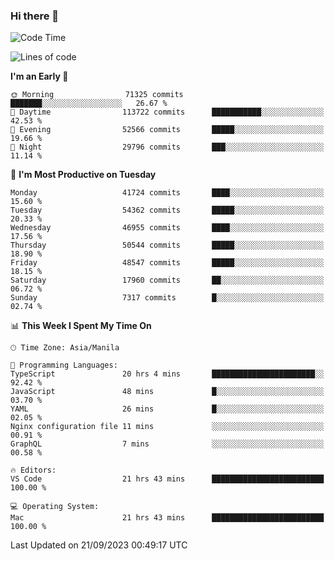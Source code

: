 ### Hi there 👋

<!--START_SECTION:waka-->
![Code Time](http://img.shields.io/badge/Code%20Time-4%2C352%20hrs%2049%20mins-blue)

![Lines of code](https://img.shields.io/badge/From%20Hello%20World%20I%27ve%20Written-105.3%20million%20lines%20of%20code-blue)

**I'm an Early 🐤** 

```text
🌞 Morning                71325 commits       ███████░░░░░░░░░░░░░░░░░░   26.67 % 
🌆 Daytime                113722 commits      ███████████░░░░░░░░░░░░░░   42.53 % 
🌃 Evening                52566 commits       █████░░░░░░░░░░░░░░░░░░░░   19.66 % 
🌙 Night                  29796 commits       ███░░░░░░░░░░░░░░░░░░░░░░   11.14 % 
```
📅 **I'm Most Productive on Tuesday** 

```text
Monday                   41724 commits       ████░░░░░░░░░░░░░░░░░░░░░   15.60 % 
Tuesday                  54362 commits       █████░░░░░░░░░░░░░░░░░░░░   20.33 % 
Wednesday                46955 commits       ████░░░░░░░░░░░░░░░░░░░░░   17.56 % 
Thursday                 50544 commits       █████░░░░░░░░░░░░░░░░░░░░   18.90 % 
Friday                   48547 commits       █████░░░░░░░░░░░░░░░░░░░░   18.15 % 
Saturday                 17960 commits       ██░░░░░░░░░░░░░░░░░░░░░░░   06.72 % 
Sunday                   7317 commits        █░░░░░░░░░░░░░░░░░░░░░░░░   02.74 % 
```


📊 **This Week I Spent My Time On** 

```text
🕑︎ Time Zone: Asia/Manila

💬 Programming Languages: 
TypeScript               20 hrs 4 mins       ███████████████████████░░   92.42 % 
JavaScript               48 mins             █░░░░░░░░░░░░░░░░░░░░░░░░   03.70 % 
YAML                     26 mins             █░░░░░░░░░░░░░░░░░░░░░░░░   02.05 % 
Nginx configuration file 11 mins             ░░░░░░░░░░░░░░░░░░░░░░░░░   00.91 % 
GraphQL                  7 mins              ░░░░░░░░░░░░░░░░░░░░░░░░░   00.58 % 

🔥 Editors: 
VS Code                  21 hrs 43 mins      █████████████████████████   100.00 % 

💻 Operating System: 
Mac                      21 hrs 43 mins      █████████████████████████   100.00 % 
```


 Last Updated on 21/09/2023 00:49:17 UTC
<!--END_SECTION:waka-->


<!--
**rad182/rad182** is a ✨ _special_ ✨ repository because its `README.md` (this file) appears on your GitHub profile.

Here are some ideas to get you started:

- 🔭 I’m currently working on ...
- 🌱 I’m currently learning ...
- 👯 I’m looking to collaborate on ...
- 🤔 I’m looking for help with ...
- 💬 Ask me about ...
- 📫 How to reach me: ...
- 😄 Pronouns: ...
- ⚡ Fun fact: ...
-->
